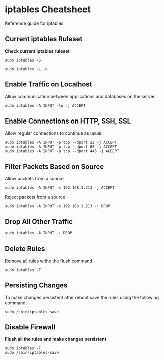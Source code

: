 # iptables Cheatsheet
Reference guide for iptables.

## Current iptables Ruleset

**Check current iptables ruleset**
```shell
sudo iptables -S
```

```shell
sudo iptables -L -v
```

## Enable Traffic on Localhost
Allow communication between applications and databases on the server.

```shell
sudo iptables -A INPUT -lo -j ACCEPT
```

## Enable Connections on HTTP, SSH, SSL
Allow regular connections to continue as usual.
```shell
sudo iptables -A INPUT -p tcp --dport 22 -j ACCEPT
sudo iptables -A INPUT -p tcp --dport 80 -j ACCEPT
sudo iptables -A INPUT -p tcp --dport 443 -j ACCEPT
```

## Filter Packets Based on Source
Allow packets from a source
```shell
sudo iptables -A INPUT -s 192.168.1.213 -j ACCEPT
```

Reject packets from a source
```shell
sudo iptables -A INPUT -s 192.168.1.213 -j DROP
```

## Drop All Other Traffic
```shell
sudo iptables -A INPUT -j DROP
```

## Delete Rules
Remove all rules withe the flush command.
```shell
sudo iptables -F
```

## Persisting Changes
To make changes persistent after reboot save the rules using the following command:

```shell
sudo /sbin/iptables-save
```

## Disable Firewall
**Flush all the rules and make changes persistent**
```shell
sudo iptables -F
sudo /sbin/iptables-save
```